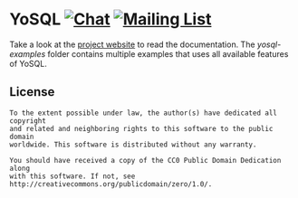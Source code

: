 # YoSQL [![Chat](https://img.shields.io/badge/matrix-%23yosql:matrix.org-brightgreen.svg?style=social&label=Matrix)](https://matrix.to/#yosql:matrix.org) [![Mailing List](https://img.shields.io/badge/email-yosql%40metio.groups.io%20-brightgreen.svg?style=social&label=Mail)](https://metio.groups.io/g/yosql/topics)

Take a look at the [project website](https://yosql.projects.metio.wtf/) to read the documentation. The *yosql-examples*
folder contains multiple examples that uses all available features of YoSQL.

## License

```
To the extent possible under law, the author(s) have dedicated all copyright
and related and neighboring rights to this software to the public domain
worldwide. This software is distributed without any warranty.

You should have received a copy of the CC0 Public Domain Dedication along
with this software. If not, see http://creativecommons.org/publicdomain/zero/1.0/.
```
